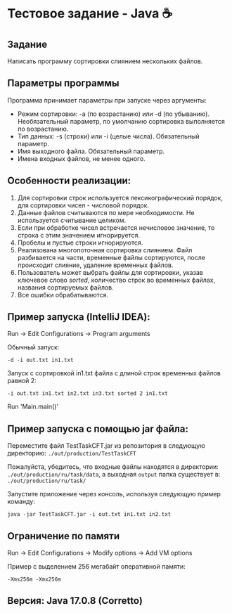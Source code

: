 # Тестовое задание - Java ☕

## Задание

Написать программу сортировки слиянием нескольких файлов.

## Параметры программы

Программа принимает параметры при запуске через аргументы:
* Режим сортировки: -a (по возрастанию) или -d (по убыванию). Необязательный параметр, по умолчанию сортировка выполняется по возрастанию.
* Тип данных: -s (строки) или -i (целые числа). Обязательный параметр.
* Имя выходного файла. Обязательный параметр.
* Имена входных файлов, не менее одного.

## Особенности реализации:
1. Для сортировки строк используется лексикографический порядок, для сортировки чисел - числовой порядок.
2. Данные файлов считываются по мере необходимости. Не используется считывание целиком.
3. Если при обработке чисел встречается нечисловое значение, то строка с этим значением игнорируется.
4. Пробелы и пустые строки игнорируются.
5. Реализована многопоточная сортировка слиянием. Файл разбивается на части, временные файлы сортируются, после происходит слияние, удаление временных файлов.
6. Пользователь может выбрать файлы для сортировки, указав ключевое слово <i>sorted</i>, количество строк во временных файлах, названия сортируемых файлов.
7. Все ошибки обрабатываются.

## Пример запуска (IntelliJ IDEA):

Run -> Edit Configurations -> Program arguments

Обычный запуск:

``` -d -i out.txt in1.txt ```

Запуск с сортировкой in1.txt файла с длиной строк временных файлов равной 2:

``` -i out.txt in1.txt in2.txt in3.txt sorted 2 in1.txt ```

Run 'Main.main()'

## Пример запуска с помощью jar файла:

Переместите файл TestTaskCFT.jar из репозитория в следующую директорию: `./out/production/TestTaskCFT`

Пожалуйста, убедитесь, что входные файлы находятся в директории: `./out/production/ru/task/data`, а выходная `output` папка существует в: `./out/production/ru/task/`

Запустите приложение через консоль, используя следующую пример команду:

`java -jar TestTaskCFT.jar -i out.txt in1.txt in2.txt`

## Ограничение по памяти

Run -> Edit Configurations -> Modify options -> Add VM options

Пример с выделением 256 мегабайт оперативной памяти:

``` -Xms256m -Xmx256m ```

## Версия: Java 17.0.8 (Corretto)
